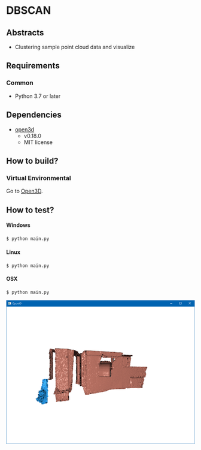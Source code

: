 
# DBSCAN

## Abstracts

* Clustering sample point cloud data and visualize

## Requirements

### Common

* Python 3.7 or later

## Dependencies

* [open3d](https://github.com/isl-org/Open3D)
  * v0.18.0
  * MIT license

## How to build?

### Virtual Environmental

Go to [Open3D](..).

## How to test?

#### Windows

````bat
$ python main.py
````

#### Linux

````shell
$ python main.py
````

#### OSX

````shell
$ python main.py
````

<img src="./images/image.png" />